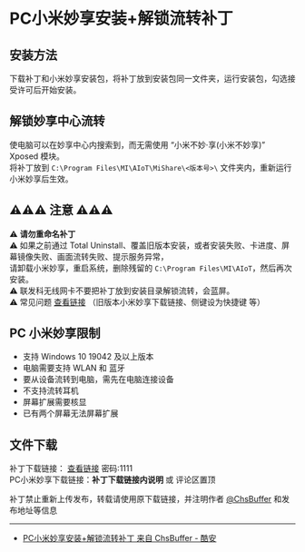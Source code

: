 # PC小米妙享安装+解锁流转补丁

## 安装方法  
下载补丁和小米妙享安装包，将补丁放到安装包同一文件夹，运行安装包，勾选接受许可后开始安装。  
  

## 解锁妙享中心流转  
使电脑可以在妙享中心内搜索到，而无需使用 “小米不妙·享(小米不妙享)” Xposed 模块。  
将补丁放到 `C:\Program Files\MI\AIoT\MiShare\<版本号>\` 文件夹内，重新运行小米妙享后生效。  
  

## ⚠⚠⚠ 注意 ⚠⚠⚠  
⚠ **请勿重命名补丁**  
⚠ 如果之前通过 Total Uninstall、覆盖旧版本安装，或者安装失败、卡进度、屏幕镜像失败、画面流转失败、提示服务异常，  
请卸载小米妙享，重启系统，删除残留的 `C:\Program Files\MI\AIoT`，然后再次安装。  
⚠ 联发科无线网卡不要把补丁放到安装目录解锁流转，会蓝屏。  
⚠ 常见问题 [查看链接](https://www.coolapk.com/feed/42222840) （旧版本小米妙享下载链接、侧键设为快捷键 等）  
  

## PC 小米妙享限制  
- 支持 Windows 10 19042 及以上版本  
- 电脑需要支持 WLAN 和 蓝牙  
- 要从设备流转到电脑，需先在电脑连接设备  
- 不支持流转耳机  
- 屏幕扩展需要核显  
- 已有两个屏幕无法屏幕扩展  
  

## 文件下载  
补丁下载链接： [查看链接](https://wwyj.lanzouw.com/b01w79o4d) 密码:1111  
PC小米妙享下载链接：**补丁下载链接内说明** 或 评论区置顶  
  
补丁禁止重新上传发布，转载请使用原下载链接，并注明作者 [@ChsBuffer](https://www.coolapk.com/u/ChsBuffer) 和发布地址等信息

---
- [PC小米妙享安装+解锁流转补丁 来自 ChsBuffer - 酷安](https://www.coolapk.com/feed/42297337)
